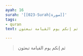 ```yaml
---
ayah: 16
surah: '[[023-Surah|سورة]]'
tags:
- quran
text: ثم إنكم يوم القيامة تبعثون

---
```

> ثم إنكم يوم القيامة تبعثون
